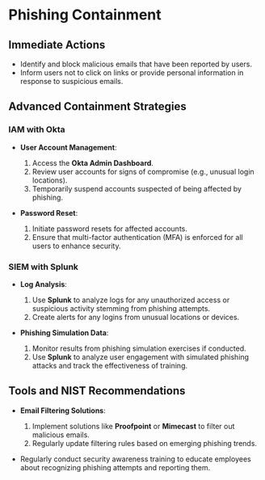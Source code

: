 # Phishing Containment

## Immediate Actions
- Identify and block malicious emails that have been reported by users.
- Inform users not to click on links or provide personal information in response to suspicious emails.

## Advanced Containment Strategies
### IAM with Okta
- **User Account Management**:
  1. Access the **Okta Admin Dashboard**.
  2. Review user accounts for signs of compromise (e.g., unusual login locations).
  3. Temporarily suspend accounts suspected of being affected by phishing.

- **Password Reset**:
  1. Initiate password resets for affected accounts.
  2. Ensure that multi-factor authentication (MFA) is enforced for all users to enhance security.

### SIEM with Splunk
- **Log Analysis**:
  1. Use **Splunk** to analyze logs for any unauthorized access or suspicious activity stemming from phishing attempts.
  2. Create alerts for any logins from unusual locations or devices.

- **Phishing Simulation Data**:
  1. Monitor results from phishing simulation exercises if conducted.
  2. Use **Splunk** to analyze user engagement with simulated phishing attacks and track the effectiveness of training.

## Tools and NIST Recommendations
- **Email Filtering Solutions**:
  1. Implement solutions like **Proofpoint** or **Mimecast** to filter out malicious emails.
  2. Regularly update filtering rules based on emerging phishing trends.

- Regularly conduct security awareness training to educate employees about recognizing phishing attempts and reporting them.
